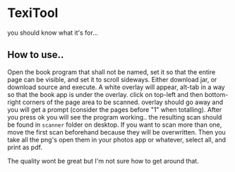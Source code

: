 # TexiTool
you should know what it's for...


## How to use..
Open the book program that shall not be named, set it so that the entire page can be visible, and set it to scroll sideways.
Either download jar, or download source and execute.
A white overlay will appear, alt-tab in a way so that the book app is under the overlay.
click on top-left and then bottom-right corners of the page area to be scanned.
overlay should go away and you will get a prompt (consider the pages before "1" when totalling).
After you press ok you will see the program working.. the resulting scan should be found in `scanner` folder on desktop.
If you want to scan more than one, move the first scan beforehand because they will be overwritten.
Then you take all the png's open them in your photos app or whatever, select all, and print as pdf.

The quality wont be great but I'm not sure how to get around that. 
